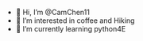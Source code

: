 - 👋 Hi, I’m @CamChen11
- 👀 I’m interested in coffee and Hiking 
- 🌱 I’m currently learning python4E

<!---
CamChen11/CamChen11 is a ✨ special ✨ repository because its `README.md` (this file) appears on your GitHub profile.
You can click the Preview link to take a look at your changes.
--->
